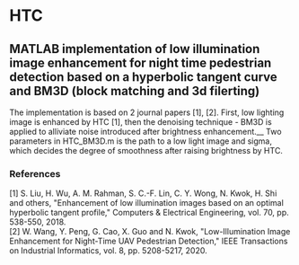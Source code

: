 # HTC
## MATLAB implementation of low illumination image enhancement for night time pedestrian detection based on a hyperbolic tangent curve and BM3D (block matching and 3d filerting)
The implementation is based on 2 journal papers [1], [2]. First, low lighting image is enhanced by HTC [1], then the denoising technique - BM3D is applied to alliviate noise introduced after brightness enhancement.__
Two parameters in HTC_BM3D.m is the path to a low light image and sigma, which decides the degree of smoothness after raising brightness by HTC.
### References
[1] S. Liu, H. Wu, A. M. Rahman, S. C.-F. Lin, C. Y. Wong, N. Kwok, H. Shi and others, "Enhancement of low illumination images based on an optimal hyperbolic
tangent profile," Computers & Electrical Engineering, vol. 70, pp. 538-550, 2018.  
[2] W. Wang, Y. Peng, G. Cao, X. Guo and N. Kwok, "Low-Illumination Image Enhancement for Night-Time UAV Pedestrian Detection," IEEE Transactions on Industrial Informatics, vol. 8, pp. 5208-5217, 2020.  
